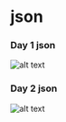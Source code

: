 # json

### Day 1 json 
![alt text](https://github.com/Aayush-Basnet/Photos/blob/1b4034465fee931bb03c9fb4dfa71372215b8aaa/first%20json%20output.png)
### Day 2 json
![alt text](https://github.com/Aayush-Basnet/Photos/blob/89d6b210a2c71fed959503811391b77561674494/second%20json%20output.png)

